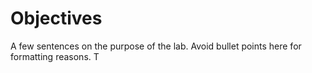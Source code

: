 # Objectives

A few sentences on the purpose of the lab. Avoid bullet points here for formatting reasons. T